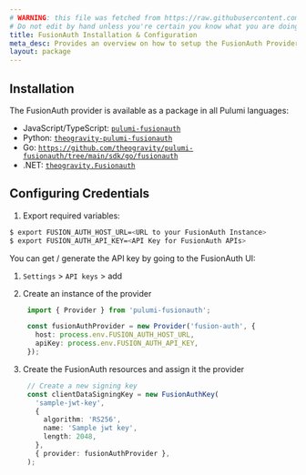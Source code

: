 ```yaml
---
# WARNING: this file was fetched from https://raw.githubusercontent.com/theogravity/pulumi-fusionauth/v5.1.0/docs/installation-configuration.md
# Do not edit by hand unless you're certain you know what you are doing!
title: FusionAuth Installation & Configuration
meta_desc: Provides an overview on how to setup the FusionAuth Provider for Pulumi.
layout: package
---
```


## Installation

The FusionAuth provider is available as a package in all Pulumi languages:

* JavaScript/TypeScript: [`pulumi-fusionauth`](https://www.npmjs.com/package/pulumi-fusionauth)
* Python: [`theogravity-pulumi-fusionauth`](https://pypi.org/project/theogravity-pulumi-fusionauth/)
* Go: [`https://github.com/theogravity/pulumi-fusionauth/tree/main/sdk/go/fusionauth`](https://github.com/theogravity/pulumi-fusionauth/tree/main/sdk/go/fusionauth)
* .NET: [`theogravity.Fusionauth`](https://www.nuget.org/packages/theogravity.Fusionauth)

## Configuring Credentials

1. Export required variables:

```bash
$ export FUSION_AUTH_HOST_URL=<URL to your FusionAuth Instance>
$ export FUSION_AUTH_API_KEY=<API Key for FusionAuth APIs>
```

You can get / generate the API key by going to the FusionAuth UI:

1. `Settings` > `API keys` > add

2. Create an instance of the provider

   ```typescript
    import { Provider } from 'pulumi-fusionauth';

    const fusionAuthProvider = new Provider('fusion-auth', {
      host: process.env.FUSION_AUTH_HOST_URL,
      apiKey: process.env.FUSION_AUTH_API_KEY,
    });
   ```

3. Create the FusionAuth resources and assign it the provider

   ```typescript
    // Create a new signing key
    const clientDataSigningKey = new FusionAuthKey(
      'sample-jwt-key',
      {
        algorithm: 'RS256',
        name: 'Sample jwt key',
        length: 2048,
      },
      { provider: fusionAuthProvider },
    );
   ```
